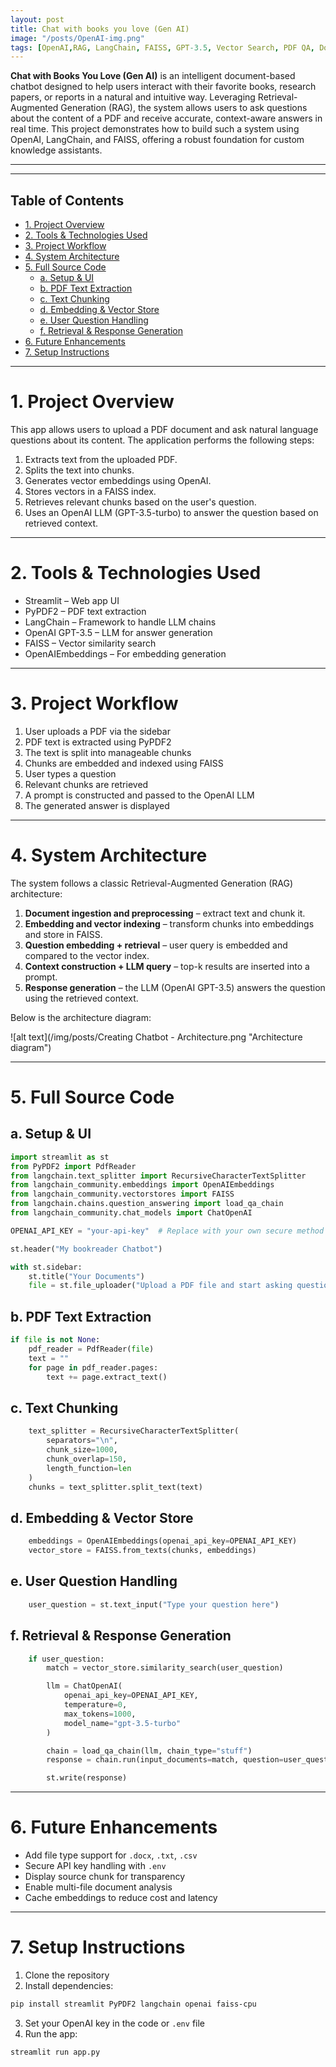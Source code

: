 ```yaml
---
layout: post
title: Chat with books you love (Gen AI)
image: "/posts/OpenAI-img.png"
tags: [OpenAI,RAG, LangChain, FAISS, GPT-3.5, Vector Search, PDF QA, Document Chatbot, Streamlit, Embeddings, NLP]
---
```


**Chat with Books You Love (Gen AI)** is an intelligent document-based chatbot designed to help users interact with their favorite books, research papers, or reports in a natural and intuitive way. Leveraging Retrieval-Augmented Generation (RAG), the system allows users to ask questions about the content of a PDF and receive accurate, context-aware answers in real time. This project demonstrates how to build such a system using OpenAI, LangChain, and FAISS, offering a robust foundation for custom knowledge assistants.

---

---

## Table of Contents

- [1. Project Overview](#1-project-overview)
- [2. Tools & Technologies Used](#2-tools--technologies-used)
- [3. Project Workflow](#3-project-workflow)
- [4. System Architecture](#4-system-architecture)
- [5. Full Source Code](#5-full-source-code)
  - [a. Setup & UI](#a-setup--ui)
  - [b. PDF Text Extraction](#b-pdf-text-extraction)
  - [c. Text Chunking](#c-text-chunking)
  - [d. Embedding & Vector Store](#d-embedding--vector-store)
  - [e. User Question Handling](#e-user-question-handling)
  - [f. Retrieval & Response Generation](#f-retrieval--response-generation)
- [6. Future Enhancements](#6-future-enhancements)
- [7. Setup Instructions](#7-setup-instructions)

---

# 1. Project Overview <a name="1-project-overview"></a>

This app allows users to upload a PDF document and ask natural language questions about its content. The application performs the following steps:

1. Extracts text from the uploaded PDF.
2. Splits the text into chunks.
3. Generates vector embeddings using OpenAI.
4. Stores vectors in a FAISS index.
5. Retrieves relevant chunks based on the user's question.
6. Uses an OpenAI LLM (GPT-3.5-turbo) to answer the question based on retrieved context.

---

# 2. Tools & Technologies Used <a name="2-tools--technologies-used"></a>

- Streamlit – Web app UI
- PyPDF2 – PDF text extraction
- LangChain – Framework to handle LLM chains
- OpenAI GPT-3.5 – LLM for answer generation
- FAISS – Vector similarity search
- OpenAIEmbeddings – For embedding generation

---

# 3. Project Workflow <a name="3-project-workflow"></a>

1. User uploads a PDF via the sidebar
2. PDF text is extracted using PyPDF2
3. The text is split into manageable chunks
4. Chunks are embedded and indexed using FAISS
5. User types a question
6. Relevant chunks are retrieved
7. A prompt is constructed and passed to the OpenAI LLM
8. The generated answer is displayed

---

# 4. System Architecture <a name="4-system-architecture"></a>

The system follows a classic Retrieval-Augmented Generation (RAG) architecture:

1. **Document ingestion and preprocessing** – extract text and chunk it.
2. **Embedding and vector indexing** – transform chunks into embeddings and store in FAISS.
3. **Question embedding + retrieval** – user query is embedded and compared to the vector index.
4. **Context construction + LLM query** – top-k results are inserted into a prompt.
5. **Response generation** – the LLM (OpenAI GPT-3.5) answers the question using the retrieved context.

Below is the architecture diagram:

![alt text](/img/posts/Creating Chatbot - Architecture.png "Architecture diagram")

---

# 5. Full Source Code <a name="5-full-source-code"></a>

## a. Setup & UI <a name="a-setup--ui"></a>
```python
import streamlit as st
from PyPDF2 import PdfReader
from langchain.text_splitter import RecursiveCharacterTextSplitter
from langchain_community.embeddings import OpenAIEmbeddings
from langchain_community.vectorstores import FAISS
from langchain.chains.question_answering import load_qa_chain
from langchain_community.chat_models import ChatOpenAI

OPENAI_API_KEY = "your-api-key"  # Replace with your own secure method

st.header("My bookreader Chatbot")

with st.sidebar:
    st.title("Your Documents")
    file = st.file_uploader("Upload a PDF file and start asking questions", type="pdf")
```

## b. PDF Text Extraction <a name="b-pdf-text-extraction"></a>
```python
if file is not None:
    pdf_reader = PdfReader(file)
    text = ""
    for page in pdf_reader.pages:
        text += page.extract_text()
```

## c. Text Chunking <a name="c-text-chunking"></a>
```python
    text_splitter = RecursiveCharacterTextSplitter(
        separators="\n",
        chunk_size=1000,
        chunk_overlap=150,
        length_function=len
    )
    chunks = text_splitter.split_text(text)
```

## d. Embedding & Vector Store <a name="d-embedding--vector-store"></a>
```python
    embeddings = OpenAIEmbeddings(openai_api_key=OPENAI_API_KEY)
    vector_store = FAISS.from_texts(chunks, embeddings)
```

## e. User Question Handling <a name="e-user-question-handling"></a>
```python
    user_question = st.text_input("Type your question here")
```

## f. Retrieval & Response Generation <a name="f-retrieval--response-generation"></a>
```python
    if user_question:
        match = vector_store.similarity_search(user_question)

        llm = ChatOpenAI(
            openai_api_key=OPENAI_API_KEY,
            temperature=0,
            max_tokens=1000,
            model_name="gpt-3.5-turbo"
        )

        chain = load_qa_chain(llm, chain_type="stuff")
        response = chain.run(input_documents=match, question=user_question)

        st.write(response)
```

---

# 6. Future Enhancements <a name="6-future-enhancements"></a>

- Add file type support for `.docx`, `.txt`, `.csv`
- Secure API key handling with `.env`
- Display source chunk for transparency
- Enable multi-file document analysis
- Cache embeddings to reduce cost and latency

---

# 7. Setup Instructions <a name="7-setup-instructions"></a>

1. Clone the repository
2. Install dependencies:

```bash
pip install streamlit PyPDF2 langchain openai faiss-cpu
```

3. Set your OpenAI key in the code or `.env` file
4. Run the app:

```bash
streamlit run app.py
```
